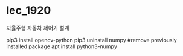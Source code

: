 # lec_1920
자율주행 자동차 제어기 설계

pip3 install opencv-python
pip3 uninstall numpy #remove previously installed package
apt install python3-numpy